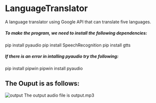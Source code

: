 # LanguageTranslator
A language translator using Google API that can translate five languages.

##### To make the program, we need to install the following dependencies:
pip install pyaudio
pip install SpeechRecognition
pip install gtts

##### If there is an error in intalling pyaudio try the following:
pip install pipwin
pipwin install pyaudio

## The Ouput is as follows:
![output](https://user-images.githubusercontent.com/104818574/173189700-ecd49dfc-ab86-4c05-8541-bc71037aad41.png)
The output audio file is output.mp3
